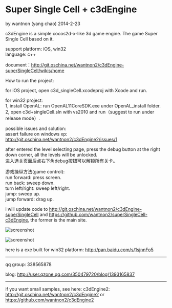 ﻿Super Single Cell + c3dEngine
==========
by wantnon (yang chao) 2014-2-23  
  
c3dEngine is a simple cocos2d-x-like 3d game engine. The game Super Single Cell based on it.

support platform: iOS, win32  
language: c++  
    
document：http://git.oschina.net/wantnon2/c3dEngine-superSingleCell/wikis/home  
  
How to run the project:   

for iOS project, open c3d_singleCell.xcodeproj with Xcode and run.   

for win32 project:  
1, install OpenAL: run OpenAL11CoreSDK.exe under OpenAL_install folder.  
2, open c3d+singleCell.sln with vs2010 and run（suggest to run under release mode）.    
    
possible issues and solution:  
assert failure on windows xp: http://git.oschina.net/wantnon2/c3dEngine2/issues/1  
  
after entered the level selecting page, press the debug button at the right down corner, all the levels will be unlocked.   
进入选关页面后点右下角debug按钮可以解锁所有关卡。  
  
游戏操纵方法(game control):  
run forward:        press screen.  
run back:           sweep down.  
turn left/right:    sweep left/right.  
jump:               sweep up.  
jump forward:       drag up.  
  
i will update code to http://git.oschina.net/wantnon2/c3dEngine-superSingleCell and https://github.com/wantnon2/superSingleCell-c3dEngine, the former is the main site.     
  
![screenshot](http://git.oschina.net/wantnon2/c3dEngine-superSingleCell/raw/master/screenshot/screenshot.png)  

![screenshot](http://git.oschina.net/wantnon2/c3dEngine-superSingleCell/raw/master/screenshot/screenshot_win32.png)  
  
  
here is a exe built for win32 platform: http://pan.baidu.com/s/1sjnnFo5  
  
----  
    
qq group:  338565878  
  
blog: http://user.qzone.qq.com/350479720/blog/1393165837  
  
----  
  
if you want small samples, see here: c3dEngine2: http://git.oschina.net/wantnon2/c3dEngine2 or https://github.com/wantnon2/c3dEngine2  
  